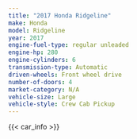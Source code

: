 ```yaml
---
title: "2017 Honda Ridgeline"
make: Honda
model: Ridgeline
year: 2017
engine-fuel-type: regular unleaded
engine-hp: 280
engine-cylinders: 6
transmission-type: Automatic
driven-wheels: Front wheel drive
number-of-doors: 4
market-category: N/A
vehicle-size: Large
vehicle-style: Crew Cab Pickup
---
```


{{< car_info >}}
